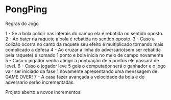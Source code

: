 # PongPing
Regras do Jogo 

1 - Se a bola colidir nas laterais do campo ela  é rebatida no sentido oposto.
2 - Ao bater na raquete a bola é rebatida no sentido oposto.
3 - Caso a colizão ocorra no canto da raquete seu efeito é multiplicado tornando mais complicado a defesa
4 - Ao cruzar a linha do adversário(sem ser rebatida pela raquete) é somado 1 ponto e  bola inicia no meio de campo novamente
5 - Caso o jogador venha atingir a pontuação de 5 pontos ele passará de level.
6 - Caso o jogador leve 5 gols o computador será o ganhador e o jogo vair ser iniciado da fase 1 novamente apresentando uma menssagem de GAME OVER!
7 - A casa fazer avançada  a velocidade da bola e do adversario serão incrementadas.

Projeto aberto a novos incrementos! 
